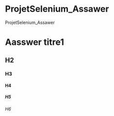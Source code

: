 # ProjetSelenium_Assawer
ProjetSelenium_Assawer
# Aasswer titre1
## H2
### H3
#### H4
##### H5
###### H6
